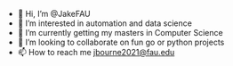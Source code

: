 - 👋 Hi, I’m @JakeFAU
- 👀 I’m interested in automation and data science
- 🌱 I’m currently getting my masters in Computer Science
- 💞️ I’m looking to collaborate on fun go or python projects
- 📫 How to reach me jbourne2021@fau.edu

<!---
JakeFAU/JakeFAU is a ✨ special ✨ repository because its `README.md` (this file) appears on your GitHub profile.
You can click the Preview link to take a look at your changes.
--->
